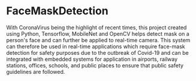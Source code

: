 # FaceMaskDetection
With CoronaVirus being the highlight of recent times, this project created using Python, Tensorflow, MobileNet and OpenCV helps detect mask on a person's face and can further be applied to real-time camera.
This system can therefore be used in real-time applications which require face-mask detection for safety purposes due to the outbreak of Covid-19 and can be integrated with embedded systems for application in airports, railway stations, offices, schools, and public places to ensure that public safety guidelines are followed.
